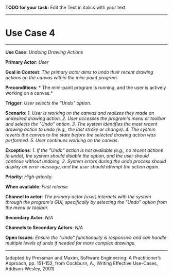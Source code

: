 **TODO for your task:** Edit the Text in italics with your text.

<hr>

# Use Case 4

<hr>

**Use Case**: *Undoing Drawing Actions*

**Primary Actor**: *User*

**Goal in Context**: *The primary actor aims to undo their recent drawing actions on the canvas within the mini-paint program.*

**Preconditions**: * The mini-paint program is running, and the user is actively working on a canvas.*

**Trigger**: *User selects the "Undo" option.*
  
**Scenario**: *1. User is working on the canvas and realizes they made an undesired drawing action.
2. User accesses the program's menu or toolbar and selects the "Undo" option.
3. The system identifies the most recent drawing action to undo (e.g., the last stroke or change).
4. The system reverts the canvas to the state before the selected drawing action was performed.
5. User continues working on the canvas.*
 
**Exceptions**: *1. If the "Undo" action is not available (e.g., no recent actions to undo), the system should disable the option, and the user should continue without undoing.
2. System errors during the undo process should display an error message, and the user should attempt the action again.*

**Priority**: *High-priority.*

**When available**: *First release*

**Channel to actor**: *The primary actor (user) interacts with the system through the program's GUI, specifically by selecting the "Undo" option from the menu or toolbar.*

**Secondary Actor**: *N/A*

**Channels to Secondary Actors**: *N/A*

**Open Issues**: *Ensure the "Undo" functionality is responsive and can handle multiple levels of undo if needed for more complex drawings.*

<hr>



(adapted by Pressman and Maxim, Software Engineering: A Practitioner’s Approach, pp. 151-152, from Cockburn,
A., Writing Effective Use-Cases, Addison-Wesley, 2001)
